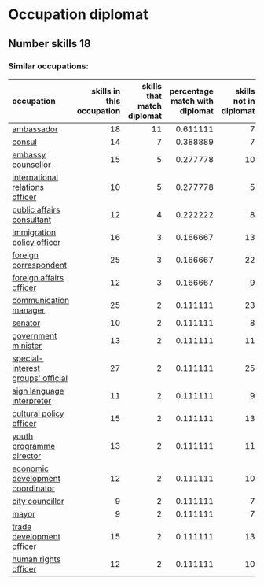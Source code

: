 # Occupation diplomat
## Number skills 18
### Similar occupations:
| occupation                                                                |   skills in this occupation |   skills that match diplomat |   percentage match with diplomat |   skills not in diplomat |
|:--------------------------------------------------------------------------|----------------------------:|-----------------------------:|---------------------------------:|-------------------------:|
| [ambassador](ambassador.md)                                               |                          18 |                           11 |                         0.611111 |                        7 |
| [consul](consul.md)                                                       |                          14 |                            7 |                         0.388889 |                        7 |
| [embassy counsellor](embassy_counsellor.md)                               |                          15 |                            5 |                         0.277778 |                       10 |
| [international relations officer](international_relations_officer.md)     |                          10 |                            5 |                         0.277778 |                        5 |
| [public affairs consultant](public_affairs_consultant.md)                 |                          12 |                            4 |                         0.222222 |                        8 |
| [immigration policy officer](immigration_policy_officer.md)               |                          16 |                            3 |                         0.166667 |                       13 |
| [foreign correspondent](foreign_correspondent.md)                         |                          25 |                            3 |                         0.166667 |                       22 |
| [foreign affairs officer](foreign_affairs_officer.md)                     |                          12 |                            3 |                         0.166667 |                        9 |
| [communication manager](communication_manager.md)                         |                          25 |                            2 |                         0.111111 |                       23 |
| [senator](senator.md)                                                     |                          10 |                            2 |                         0.111111 |                        8 |
| [government minister](government_minister.md)                             |                          13 |                            2 |                         0.111111 |                       11 |
| [special-interest groups' official](special-interest_groups'_official.md) |                          27 |                            2 |                         0.111111 |                       25 |
| [sign language interpreter](sign_language_interpreter.md)                 |                          11 |                            2 |                         0.111111 |                        9 |
| [cultural policy officer](cultural_policy_officer.md)                     |                          15 |                            2 |                         0.111111 |                       13 |
| [youth programme director](youth_programme_director.md)                   |                          13 |                            2 |                         0.111111 |                       11 |
| [economic development coordinator](economic_development_coordinator.md)   |                          12 |                            2 |                         0.111111 |                       10 |
| [city councillor](city_councillor.md)                                     |                           9 |                            2 |                         0.111111 |                        7 |
| [mayor](mayor.md)                                                         |                           9 |                            2 |                         0.111111 |                        7 |
| [trade development officer](trade_development_officer.md)                 |                          15 |                            2 |                         0.111111 |                       13 |
| [human rights officer](human_rights_officer.md)                           |                          12 |                            2 |                         0.111111 |                       10 |
